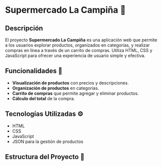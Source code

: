# Supermercado La Campiña 🛒

## Descripción
El proyecto **Supermercado La Campiña** es una aplicación web que permite a los usuarios explorar productos, organizados en categorías, y realizar compras en línea a través de un carrito de compras. Utiliza HTML, CSS y JavaScript para ofrecer una experiencia de usuario simple y efectiva.

## Funcionalidades 🚀
- **Visualización de productos** con precios y descripciones.
- **Organización de productos** en categorías.
- **Carrito de compras** que permite agregar y eliminar productos.
- **Cálculo del total** de la compra.

## Tecnologías Utilizadas ⚙️
- HTML
- CSS
- JavaScript
- JSON para la gestión de productos

## Estructura del Proyecto 📁
